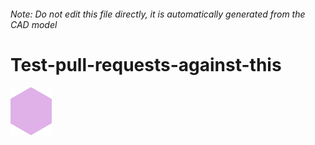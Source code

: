 ###### Note: Do not edit this file directly, it is automatically generated from the CAD model

# Test-pull-requests-against-this

![](/project.svg)

